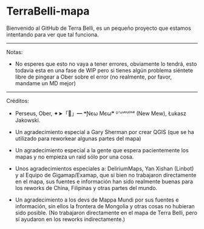 # TerraBelli-mapa
Bienvenido al GitHub de Terra Belli, es un pequeño proyecto que estamos intentando para ver que tal funciona.

---------------------------------------------------------------------------------------------------
Notas:
- No esperes que esto no vaya a tener errores, obviamente lo tendrá, esto todavia esta en una fase de WIP pero si tienes algún problema siéntete libre de pingear a Ober sobre el error (no realmente, por favor, mandame un MD mejor)

---------------------------------------------------------------------------------------------------
Créditos:
- Perseus, Ober, ✦➤「🎹」━ ❝Ɲєω Mєω❞ ᴰ'ᴬᵘᵗʳᶤᶜʰᵉ (New Mew), Łukasz Jakowski.

- Un agradecimiento especial a Gary Sherman por crear QGIS (que se ha utilizado para reworkear algunas partes del mapa)

- Un agradecimiento especial a la gente que espera pacientemente los mapas y no empieza un raid sólo por una cosa.

- Unos agradecimientos especiales a: DeliriumMaps, Yan Xishan (Linbot) y al Equipo de Gigamap/Examap, que si bien no trabajaron directamente en el mapa, sus fuentes e información han sido realmente buenas para los reworks de China, Filipinas y otras partes del mundo. 
- Un agradecimiento a los devs de Mappa Mundi por sus fuentes e información, sin ellos la frontera de Mongolia y otras cosas no hubieran sido posible. (No trabajaron directamente en el mapa de Terra Belli, pero sí ayudaron en los reworks indirectamente.)
